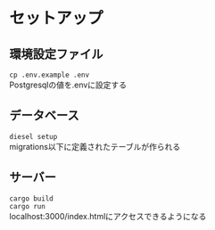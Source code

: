 # セットアップ
## 環境設定ファイル
`cp .env.example .env`  
Postgresqlの値を.envに設定する  
## データベース
`diesel setup`  
migrations以下に定義されたテーブルが作られる  
## サーバー
`cargo build`  
`cargo run`  
localhost:3000/index.htmlにアクセスできるようになる